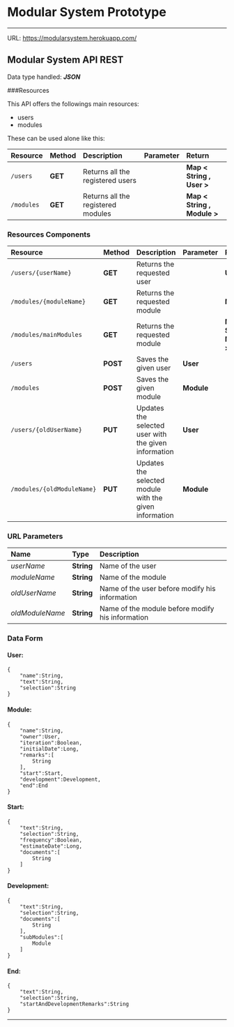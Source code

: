 # Modular System Prototype

______

URL: https://modularsystem.herokuapp.com/

## Modular System API REST

Data type handled: ***JSON***

###Resources

This API offers the followings main resources:

- users
- modules

These can be used alone like this:

| Resource | Method | Description | Parameter | Return |
| :------ | :----- | :---------- | :-------- | :------ |
| `/users` | **GET** | Returns all the registered users | | **Map < String , User >** |
| `/modules` | **GET** | Returns all the registered modules | | **Map < String , Module >** |

### Resources Components

| Resource | Method | Description | Parameter | Return |
| :------ | :----- | :---------- | :-------- | :------ |
| `/users/{userName}` | **GET** | Returns the requested user | | **User** |
| `/modules/{moduleName}` | **GET** | Returns the requested module | | **Module** |
| `/modules/mainModules` | **GET** | Returns the requested module | | **Map < String , Module >** |
| `/users` | **POST** | Saves the given user | **User** | |
| `/modules` | **POST** | Saves the given module | **Module** | |
| `/users/{oldUserName}` | **PUT** | Updates the selected user with the given information | **User** | |
| `/modules/{oldModuleName}` | **PUT** | Updates the selected module with the given information | **Module** | |

### URL Parameters

| Name | Type | Description |
| :----- | :--- | :---------- |
| *userName* | **String**| Name of the user |
| *moduleName* | **String**| Name of the module |
| *oldUserName* | **String**| Name of the user before modify his information |
| *oldModuleName* | **String**| Name of the module before modify his information |

### Data Form

#### User:

    {
        "name":String,
        "text":String,
        "selection":String
    }

#### Module:

    {
        "name":String,
        "owner":User,
        "iteration":Boolean,
        "initialDate":Long,
        "remarks":[
            String
        ],
        "start":Start,
        "development":Development,
        "end":End
    }

#### Start:

    {
        "text":String,
        "selection":String,
        "frequency":Boolean,
        "estimateDate":Long,
        "documents":[
            String
        ]
    }

#### Development:

    {
        "text":String,
        "selection":String,
        "documents":[
            String
        ],
        "subModules":[
            Module
        ]
    }

#### End:

    {
        "text":String,
        "selection":String,
        "startAndDevelopmentRemarks":String
    }

_________
